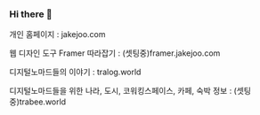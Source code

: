 ### Hi there 👋

개인 홈페이지 : jakejoo.com

웹 디자인 도구 Framer 따라잡기 : (셋팅중)framer.jakejoo.com

디지털노마드들의 이야기 : tralog.world

디지털노마드들을 위한 나라, 도시, 코워킹스페이스, 카페, 숙박 정보 : (셋팅중)trabee.world

<!--
I'm working on a template recently. 👨🏻‍💻

These are projects to bring and write at any time when I'm working on a side project, study and test. 🚀

Anyone can use these projects and suggest features. 🤗

`Using SSR and Graphql`

The project provides information about countries, cities, and places for digital nomads.

- [Design System](https://github.com/trabeeteam/trabee-ui)
- [Front End](https://github.com/trabeeteam/trabee-web)
- [Back End](https://github.com/trabeeteam/trabee-api)

`Using SPA and REST API`

This project is based on digital nomad's stories and topics.

- [Front End](https://github.com/tralogteam/tralog-web)
- [Back End](https://github.com/tralogteam/tralog-api)

-->

<!--
**gjjoo/gjjoo** is a ✨ _special_ ✨ repository because its `README.md` (this file) appears on your GitHub profile.

Here are some ideas to get you started:

- 🔭 I’m currently working on ...
- 🌱 I’m currently learning ...
- 👯 I’m looking to collaborate on ...
- 🤔 I’m looking for help with ...
- 💬 Ask me about ...
- 📫 How to reach me: ...
- 😄 Pronouns: ...
- ⚡ Fun fact: ...
-->
